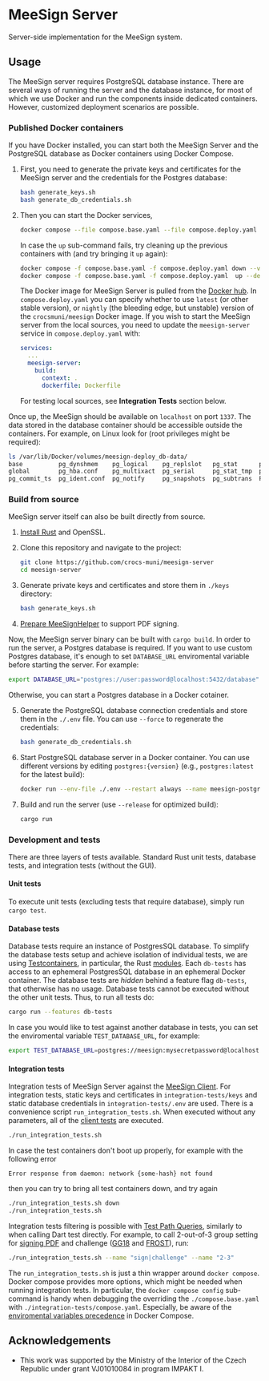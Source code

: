 # MeeSign Server

Server-side implementation for the MeeSign system.

## Usage

The MeeSign server requires PostgreSQL database instance. There are several
ways of running the server and the database instance, for most of which we use
Docker and run the components inside dedicated containers. However, customized
deployment scenarios are possible.

### Published Docker containers

If you have Docker installed, you can start both the MeeSign Server and the
PostgreSQL database as Docker containers using Docker Compose.

1. First, you need to generate the private keys and certificates for the
   MeeSign server and the credentials for the Postgres database:

    ```bash
    bash generate_keys.sh
    bash generate_db_credentials.sh

2. Then you can start the Docker services, 

    ```bash
    docker compose --file compose.base.yaml --file compose.deploy.yaml  up --detach
    ```

    In case the `up` sub-command fails, try cleaning up the previous containers
    with (and try bringing it `up` again):

    ```bash
    docker compose -f compose.base.yaml -f compose.deploy.yaml down --volumes --remove-orphans
    docker compose -f compose.base.yaml -f compose.deploy.yaml  up --detach
    ```
    The Docker image for MeeSign Server is pulled from the [Docker
    hub](https://hub.docker.com/r/crocsmuni/meesign). In `compose.deploy.yaml` you can
    specify whether to use `latest` (or other stable version), or `nightly`
    (the bleeding edge, but unstable) version of the `crocsmuni/meesign` Docker
    image. If you wish to start the MeeSign server from the local sources, you
    need to update the `meesign-server` service in `compose.deploy.yaml` with:

    ```yaml
    services:
      ... 
      meesign-server:
        build:
          context: .
          dockerfile: Dockerfile
    ```

    For testing local sources, see **Integration Tests** section below.

Once up, the MeeSign should be available on `localhost` on port `1337`. The
data stored in the database container should be accessible outside the
containers. For example, on Linux look for (root privileges might be required):

```bash
ls /var/lib/Docker/volumes/meesign-deploy_db-data/
base          pg_dynshmem    pg_logical    pg_replslot   pg_stat      pg_tblspc    pg_wal                postgresql.conf
global        pg_hba.conf    pg_multixact  pg_serial     pg_stat_tmp  pg_twophase  pg_xact               postmaster.opts
pg_commit_ts  pg_ident.conf  pg_notify     pg_snapshots  pg_subtrans  PG_VERSION   postgresql.auto.conf  postmaster.pid
```

### Build from source

MeeSign server itself can also be built directly from source.

1. [Install Rust](https://www.rust-lang.org/tools/install) and OpenSSL.

2. Clone this repository and navigate to the project:

   ```bash
   git clone https://github.com/crocs-muni/meesign-server
   cd meesign-server
   ```

3. Generate private keys and certificates and store them in `./keys` directory:

   ```bash
   bash generate_keys.sh
   ```

4. [Prepare MeeSignHelper](https://github.com/dufkan/meesign-helper) to support PDF signing.

Now, the MeeSign server binary can be built with `cargo build`. In order to run
the server, a Postgres database is required. If you want to use custom Postgres
database, it's enough to set `DATABASE_URL` enviromental variable before
starting the server. For example:

```bash
export DATABASE_URL="postgres://user:password@localhost:5432/database"
```

Otherwise, you can start a Postgres database in a Docker cotainer.

5. Generate the PostgreSQL database connection credentials and store them in
   the `./.env` file. You can use `--force` to regenerate the credentials:

   ```bash
   bash generate_db_credentials.sh
   ```

6. Start PostgreSQL database server in a Docker container. You can use
   different versions by editing `postgres:{version}` (e.g., `postgres:latest`
   for the latest build):

   ```bash
   docker run --env-file ./.env --restart always --name meesign-postgres --user postgres --publish 5432:5432 postgres:17
   ```

7. Build and run the server (use `--release` for optimized build):

   ```bash
   cargo run
   ```

### Development and tests

There are three layers of tests available. Standard Rust unit tests, database
tests, and integration tests (without the GUI).

#### Unit tests

To execute unit tests (excluding tests that require database), simply run `cargo test`.

#### Database tests

Database tests require an instance of PostgresSQL database. To simplify the
database tests setup and achieve isolation of individual tests, we are using
[Testcontainers](https://testcontainers.com/), in particular, the Rust
[modules](https://github.com/testcontainers/testcontainers-rs-modules-community/).
Each `db-tests` has access to an ephemeral PostgresSQL database in an ephemeral
Docker container. The database tests are _hidden_ behind a feature flag
`db-tests`, that otherwise has no usage. Database tests cannot be executed
without the other unit tests. Thus, to run all tests do:

```bash
cargo run --features db-tests
```

In case you would like to test against another database in tests, you can set
the enviromental variable `TEST_DATABASE_URL`, for example:

```bash
export TEST_DATABASE_URL=postgres://meesign:mysecretpassword@localhost:5433/meesign
```

#### Integration tests

Integration tests of MeeSign Server against the [MeeSign
Client](https://github.com/crocs-muni/meesign-client.git). For integration
tests, static keys and certificates in `integration-tests/keys` and static
database credentials in `integration-tests/.env` are used. There is a
convenience script `run_integration_tests.sh`. When executed without any
parameters, all of the [client
tests](https://github.com/crocs-muni/meesign-client/blob/main/meesign_core/test/core_test.dart)
are executed.

```bash
./run_integration_tests.sh
```

In case the test containers don't boot up properly, for example with the following error

```text
Error response from daemon: network {some-hash} not found
```
then you can try to bring all test containers down, and try again

```bash
./run_integration_tests.sh down
./run_integration_tests.sh
```

Integration tests filtering is possible with [Test Path
Queries](https://pub.dev/packages/test#test-path-queries), similarly to when
calling Dart test directly. For example, to call 2-out-of-3 group setting for
[signing
PDF](https://github.com/crocs-muni/meesign-client/blob/main/meesign_core/test/core_test.dart#L220)
and challenge
([GG18](https://github.com/crocs-muni/meesign-client/blob/main/meesign_core/test/core_test.dart#L226C26-L228)
and
[FROST](https://github.com/crocs-muni/meesign-client/blob/main/meesign_core/test/core_test.dart#L240-L241)),
run:

```bash
./run_integration_tests.sh --name "sign|challenge" --name "2-3"
```

The `run_integration_tests.sh` is just a thin wrapper around `docker compose`.
Docker compose provides more options, which might be needed when running
integration tests. In particular, the `docker compose config` sub-command is
handy when debugging the overriding the `./compose.base.yaml` with
`./integration-tests/compose.yaml`. Especially, be aware of the [enviromental
variables
precedence](https://docs.docker.com/compose/how-tos/environment-variables/envvars-precedence/)
in Docker Compose.

## Acknowledgements

* This work was supported by the Ministry of the Interior of the Czech Republic under grant VJ01010084 in program IMPAKT I.
